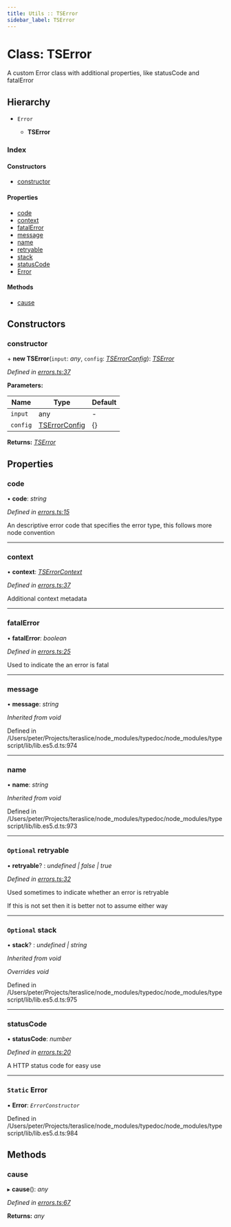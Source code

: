 ```yaml
---
title: Utils :: TSError
sidebar_label: TSError
---
```


# Class: TSError

A custom Error class with additional properties,
like statusCode and fatalError

## Hierarchy

* `Error`

  * **TSError**

### Index

#### Constructors

* [constructor](tserror.md#constructor)

#### Properties

* [code](tserror.md#code)
* [context](tserror.md#context)
* [fatalError](tserror.md#fatalerror)
* [message](tserror.md#message)
* [name](tserror.md#name)
* [retryable](tserror.md#optional-retryable)
* [stack](tserror.md#optional-stack)
* [statusCode](tserror.md#statuscode)
* [Error](tserror.md#static-error)

#### Methods

* [cause](tserror.md#cause)

## Constructors

###  constructor

\+ **new TSError**(`input`: *any*, `config`: *[TSErrorConfig](../interfaces/tserrorconfig.md)*): *[TSError](tserror.md)*

*Defined in [errors.ts:37](https://github.com/terascope/teraslice/blob/5e4063e2/packages/utils/src/errors.ts#L37)*

**Parameters:**

Name | Type | Default |
------ | ------ | ------ |
`input` | any | - |
`config` | [TSErrorConfig](../interfaces/tserrorconfig.md) |  {} |

**Returns:** *[TSError](tserror.md)*

## Properties

###  code

• **code**: *string*

*Defined in [errors.ts:15](https://github.com/terascope/teraslice/blob/5e4063e2/packages/utils/src/errors.ts#L15)*

An descriptive error code that specifies the error type, this follows more
node convention

___

###  context

• **context**: *[TSErrorContext](../interfaces/tserrorcontext.md)*

*Defined in [errors.ts:37](https://github.com/terascope/teraslice/blob/5e4063e2/packages/utils/src/errors.ts#L37)*

Additional context metadata

___

###  fatalError

• **fatalError**: *boolean*

*Defined in [errors.ts:25](https://github.com/terascope/teraslice/blob/5e4063e2/packages/utils/src/errors.ts#L25)*

Used to indicate the an error is fatal

___

###  message

• **message**: *string*

*Inherited from void*

Defined in /Users/peter/Projects/teraslice/node_modules/typedoc/node_modules/typescript/lib/lib.es5.d.ts:974

___

###  name

• **name**: *string*

*Inherited from void*

Defined in /Users/peter/Projects/teraslice/node_modules/typedoc/node_modules/typescript/lib/lib.es5.d.ts:973

___

### `Optional` retryable

• **retryable**? : *undefined | false | true*

*Defined in [errors.ts:32](https://github.com/terascope/teraslice/blob/5e4063e2/packages/utils/src/errors.ts#L32)*

Used sometimes to indicate whether an error is retryable

If this is not set then it is better not to assume either way

___

### `Optional` stack

• **stack**? : *undefined | string*

*Inherited from void*

*Overrides void*

Defined in /Users/peter/Projects/teraslice/node_modules/typedoc/node_modules/typescript/lib/lib.es5.d.ts:975

___

###  statusCode

• **statusCode**: *number*

*Defined in [errors.ts:20](https://github.com/terascope/teraslice/blob/5e4063e2/packages/utils/src/errors.ts#L20)*

A HTTP status code for easy use

___

### `Static` Error

▪ **Error**: *`ErrorConstructor`*

Defined in /Users/peter/Projects/teraslice/node_modules/typedoc/node_modules/typescript/lib/lib.es5.d.ts:984

## Methods

###  cause

▸ **cause**(): *any*

*Defined in [errors.ts:67](https://github.com/terascope/teraslice/blob/5e4063e2/packages/utils/src/errors.ts#L67)*

**Returns:** *any*
